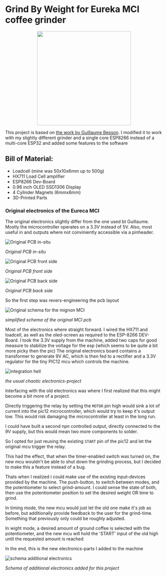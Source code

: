 # Grind By Weight for Eureka MCI coffee grinder

<p align="center">
  <img src="assets/libre_mod v14.png" width="300" />
</p>

This project is based on [the work by Guillaume Besson](https://besson.co/projects/coffee-grinder-smart-scale). I modified it to work with my slightly different grinder and a single core ESP8266 instead of a multi-core ESP32 and added some features to the software


Bill of Material:
-----------------

- Loadcell (mine was 50x10x6mm up to 500g)
- HX711 Load Cell amplifier
- ESP8266 Dev-Board
- 0.96 inch OLED SSD1306 Display
- 4 Cylinder Magnets (6mmx6mm)
- 3D-Printed Parts


### Original electronics of the Eureca MCI

The original electronics slightly differ from the one used bt Guillaume. Mostly the microcontroller operates on a 3.3V instead of 5V. Also, most useful in and outputs where not conviniently accessible via a pinheader.

![Original PCB in-situ](assets/mci_pcb_in_situ.jpg)

*Original PCB in-situ*

![Original PCB front side](assets/mci_pcb_frontside.jpg)

*Original PCB front side*

![Original PCB back side](assets/mci_pcb_backside.jpg)

*Original PCB back side*

So the first step was revers-engineering the pcb layout

![Original schema for the mignon MCI](assets/mignon_schema.png)

*simplified schema of the original MCI pcb*

Most of the electronics where straight forward. I wired the HX711 and loadcell, as well as the oled-screen as required to the ESP-8266 DEV-Board. I took the 3.3V supply from the machine, added two caps for good measure to stabilize the voltage for the esp (which seems to be quite a bit more picky then the pic)
The original electronics board contains a transformer to generate 9V AC, which is then fed to a rectifier and a 3.3V regulator for the tiny PIC12 mcu which controls the machine.

![integration hell](assets/integration-hell.jpg)

*the usual chaotic electronics-project*

Interfacing with the old electronics was where I first realized that this might become a bit more of a project.

Directly triggering the relay by setting the `MOTOR` pin high would sink a lot of current into the pic12 microcontroller, which would try to keep it's output low. This would risk damaging the microcontroller at least in the long run.

I could have built a second npn controlled output, directly connected to the 9V supply, but this would mean two more components to solder.

So I opted for just reusing the existing `START` pin of the pic12 and let the original mcu trigger the relay.

This had the effect, that when the timer-enabled switch was turned on, the new mcu wouldn't be able to shut down the grinding process, but I decided to make this a feature instead of a bug.

Thats when I realized i could make use of the existing input-devices provided by the machine. The push-button, to switch between modes, and the potentiometer to select grind-amount. I could sense the state of both, then use the potentiometer position to set the desired weight OR time to grind.

In timing mode, the new mcu would just let the old one make it's job as before, but additionally provide feedback to the user for the grind-time. Something that previously only could be roughly adjusted.

In wight mode, a desired amount of ground coffee is selected with the potentiometer, and the new mcu will hold the 'START' input of the old high until the requested amount is reached

In the end, this is the new electronics-parts I added to the machine


![schema additional electronics](assets/mignon_additional.png)

*Schema of additional electronics added for this project*
